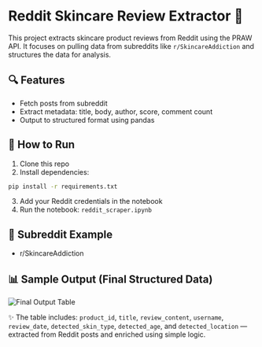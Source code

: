 # Reddit Skincare Review Extractor 🧴

This project extracts skincare product reviews from Reddit using the PRAW API. It focuses on pulling data from subreddits like `r/SkincareAddiction` and structures the data for analysis.

## 🔍 Features

- Fetch posts from subreddit
- Extract metadata: title, body, author, score, comment count
- Output to structured format using pandas

## 🚀 How to Run

1. Clone this repo
2. Install dependencies:

```bash
pip install -r requirements.txt
```

3. Add your Reddit credentials in the notebook
4. Run the notebook: `reddit_scraper.ipynb`


## 📌 Subreddit Example
- r/SkincareAddiction

## 📊 Sample Output (Final Structured Data)

![Final Output Table](photos)

✨ The table includes: `product_id`, `title`, `review_content`, `username`, `review_date`, `detected_skin_type`, `detected_age`, and `detected_location` — extracted from Reddit posts and enriched using simple logic.
